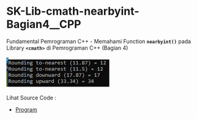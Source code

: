 # SK-Lib-cmath-nearbyint-Bagian4__CPP
Fundamental Pemrograman C++ - Memahami Function <code><b>nearbyint()</b></code> pada Library <code><b>&lt;cmath></b></code> di Pemrograman C++ (Bagian 4)<br><br>
<img src="https://github.com/RizkyKhapidsyah/SK-Lib-cmath-nearbyint-Bagian4__CPP/blob/master/SK-Lib-cmath-nearbyint-Bagian4__CPP/result/001.PNG"><br><br>
Lihat Source Code : <br>
- <a href="https://github.com/RizkyKhapidsyah/SK-Lib-cmath-nearbyint-Bagian4__CPP/blob/master/SK-Lib-cmath-nearbyint-Bagian4__CPP/Source.cpp">Program</a>
